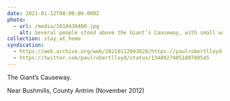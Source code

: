 ```yaml
---
date: 2021-01-12T08:00:00.000Z
photo:
  - url: /media/1610438400.jpg
    alt: Several people stood above the Giant’s Causeway, with small waves approaching it.
collection: stay_at_home
syndication:
  - https://web.archive.org/web/20210112093828/https://paulrobertlloyd.com/photos/1610438400/
  - https://twitter.com/paulrobertlloyd/status/1348927405180780545
---
```

The Giant’s Causeway.

Near Bushmills, County Antrim (November 2012)
